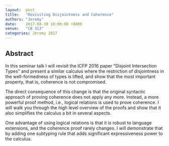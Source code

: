 ```yaml
--- 
layout:  post 
title:   "Revisiting Disjointness and Coherence"
authors: "Jeremy"
date:    2017-08-30 10:00:00 +0800
venue:   "CB 313"
categories: Jeremy 2017
--- 
```

## Abstract

In this seminar talk I will revisit the ICFP 2016 paper "Disjoint
Intersection
Types" and present a similar calculus where the restriction of disjointness
in
the well-formedness of types is lifted, and show that the most important
property, that is, coherence is not compromised.

The direct consequence of this change is that the original syntactic
approach of
proving coherence does not apply any more. Instead, a more powerful proof
method, i.e., logical relations is used to prove coherence. I will walk you
through the high level overview of the proofs and show that it also
simplifies
the calculus a bit in several aspects.

One advantage of using logical relations is that it is robust to language
extensions, and the coherence proof rarely changes. I will demonstrate that
by
adding one subtyping rule that adds significant expressiveness power to the
calculus.


